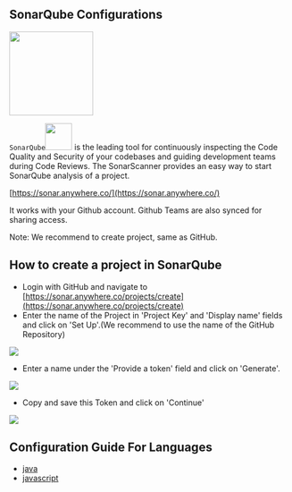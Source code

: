 ## SonarQube Configurations
<img src="https://www.sonarqube.org/assets/logo-31ad3115b1b4b120f3d1efd63e6b13ac9f1f89437f0cf6881cc4d8b5603a52b4.svg" width="150">

`SonarQube`<img src="https://www.sonarqube.org/assets/logo-31ad3115b1b4b120f3d1efd63e6b13ac9f1f89437f0cf6881cc4d8b5603a52b4.svg" width="48">  is the leading tool for continuously inspecting the Code Quality and Security of your codebases
and guiding development teams during Code Reviews.
The SonarScanner provides an easy way to start SonarQube analysis of a project.

[https://sonar.anywhere.co/](https://sonar.anywhere.co/)

It works with your Github account.
Github Teams are also synced for sharing access.

Note: We recommend to create project, same as GitHub. 


## How to create a project in SonarQube
- Login with GitHub and navigate to [https://sonar.anywhere.co/projects/create](https://sonar.anywhere.co/projects/create)
- Enter the name of the Project in 'Project Key' and 'Display name' fields and click on 'Set Up'.(We recommend to use the name of the GitHub Repository)
<img src="https://storage.googleapis.com/itsite/Sonar/0.png">

- Enter a name under the 'Provide a token' field and click on 'Generate'.
<img src="https://storage.googleapis.com/itsite/Sonar/2.png">

- Copy and save this Token and click on 'Continue'
<img src="https://storage.googleapis.com/itsite/Sonar/3.png">


## Configuration Guide For Languages

 - [java](java/README.md)
 - [javascript](js/README.md)
